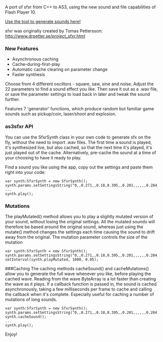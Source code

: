 A port of sfxr from C++ to AS3, using the new sound and file capabilities of Flash Player 10.

[Use the tool to generate sounds here!](http://www.superflashbros.net/as3sfxr/)

sfxr was originally created by Tomas Pettersson: http://www.drpetter.se/project_sfxr.html

### New Features
* Asynchronous caching
* Cache-during-first-play
* Automatic cache clearing on parameter change
* Faster synthesis

Choose from 4 different osciltors - square, saw, sine and noise. Adjust the 22 parameters to find a sound effect you like. Then save it out as a .wav file, or save the parameter settings to load back in later and tweak the sound further.

Features 7 'generator' functions, which produce random but familiar game sounds such as pickup/coin, laser/shoot and explosion.

### as3sfxr API
You can use the SfxrSynth class in your own code to generate sfx on the fly, without the need to import .wav files. The first time a sound is played, it's synthesized live, but also cached, so that the next time it's played, it's just played out of the cache. Alternatively, pre-cache the sound at a time of your choosing to have it ready to play.

Find a sound you like using the app, copy out the settings and paste them right into your code:

```
var synth:SfxrSynth = new SfxrSynth();
synth.params.setSettingsString("0,,0.271,,0.18,0.395,,0.201,,,,,,0.284,,,,,0.511,,,,,0.5");
...
synth.play();
```

### Mutations
The playMutated() method allows you to play a slightly mutated version of your sound, without losing the original settings. All the mutated sounds will therefore be based around the original sound, whereas just using the mutate() method changes the settings each time causing the sound to drift away from the original. The mutation parameter controls the size of the mutation

```
var synth:SfxrSynth = new SfxrSynth();
synth.params.setSettingsString("0,,0.271,,0.18,0.395,,0.201,,,,,,0.284,,,,,0.511,,,,,0.5");
setInterval(synth.playMutated, 1000, 0.05);
```

###Caching
The caching methods cacheSound() and cacheMutations() allow you to generate the full wave whenever you like, before playing the cached wave. Reading from the wave ByteArray is a lot faster than creating the wave as it plays. If a callback function is passed in, the sound is cached asynchronously, taking a few milliseconds per frame to cache and calling the callback when it's complete. Especially useful for caching a number of mutations of long sounds.

```
var synth:SfxrSynth = new SfxrSynth();
synth.params.setSettingsString("0,,0.271,,0.18,0.395,,0.201,,,,,,0.284,,,,,0.511,,,,,0.5");
synth.cacheSound();
...
synth.play();
```

Enjoy!
